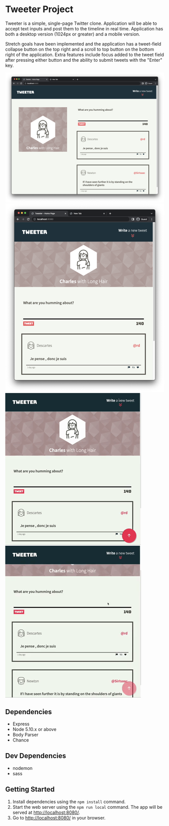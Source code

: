 # Tweeter Project

Tweeter is a simple, single-page Twitter clone. Application will be able to accept text inputs and post them to the timeline in real time. Application has both a desktop version (1024px or greater) and a mobile version. 

Stretch goals have been implemented and the application has a tweet-field collapse button on the top right and a scroll to top button on the bottom right of the application. Extra features include focus added to the tweet field after pressing either button and the ability to submit tweets with the "Enter" key.

!["Screenshot of desktop version"](https://github.com/charlesvngo/tweeter/blob/master/docs/Screen%20Shot%202022-04-28%20at%209.06.53%20PM.png?raw=true)
!["Screenshot of mobile version"](https://github.com/charlesvngo/tweeter/blob/master/docs/Screen%20Shot%202022-04-28%20at%209.07.05%20PM.png?raw=true)
!["Gif of collapse button"](https://github.com/charlesvngo/tweeter/blob/master/docs/giphy-1.gif?raw=true)
!["Gif of scroll to top button"](https://github.com/charlesvngo/tweeter/blob/master/docs/giphy.gif?raw=true)

## Dependencies

- Express
- Node 5.10.x or above
- Body Parser
- Chance

## Dev Dependencies

- nodemon
- sass

## Getting Started

1. Install dependencies using the `npm install` command.
2. Start the web server using the `npm run local` command. The app will be served at <http://localhost:8080/>.
3. Go to <http://localhost:8080/> in your browser.
